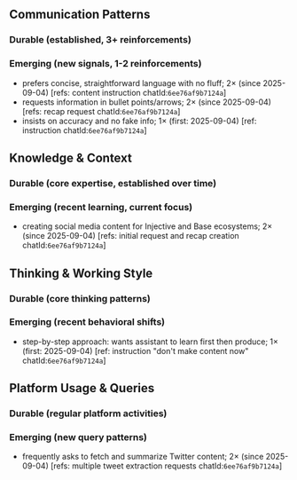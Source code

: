 ## Communication Patterns
### Durable (established, 3+ reinforcements)

### Emerging (new signals, 1-2 reinforcements)
- prefers concise, straightforward language with no fluff; 2× (since 2025-09-04) [refs: content instruction chatId:`6ee76af9b7124a`]
- requests information in bullet points/arrows; 2× (since 2025-09-04) [refs: recap request chatId:`6ee76af9b7124a`]
- insists on accuracy and no fake info; 1× (first: 2025-09-04) [ref: instruction chatId:`6ee76af9b7124a`]

## Knowledge & Context
### Durable (core expertise, established over time)

### Emerging (recent learning, current focus)
- creating social media content for Injective and Base ecosystems; 2× (since 2025-09-04) [refs: initial request and recap creation chatId:`6ee76af9b7124a`]

## Thinking & Working Style
### Durable (core thinking patterns)

### Emerging (recent behavioral shifts)
- step-by-step approach: wants assistant to learn first then produce; 1× (first: 2025-09-04) [ref: instruction "don't make content now" chatId:`6ee76af9b7124a`]

## Platform Usage & Queries
### Durable (regular platform activities)

### Emerging (new query patterns)
- frequently asks to fetch and summarize Twitter content; 2× (since 2025-09-04) [refs: multiple tweet extraction requests chatId:`6ee76af9b7124a`]